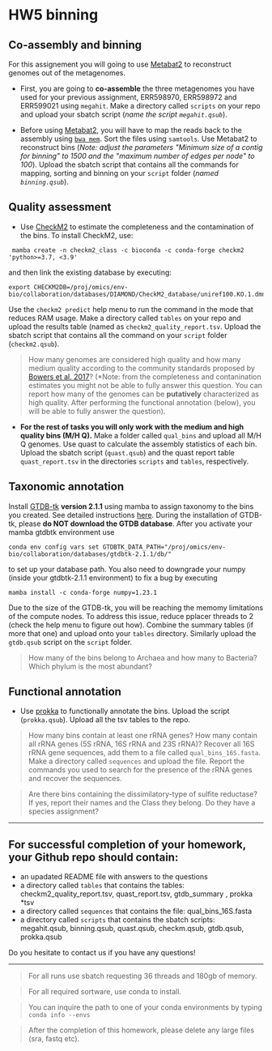 # HW5 binning

## Co-assembly and binning
For this assignement you will going to use [Metabat2](https://peerj.com/articles/7359/) to reconstruct genomes out of the metagenomes. 
- First, you are going to **co-assemble** the three metagenomes you have used for your previous assignment, ERR598970, ERR598972 and ERR599021 using `megahit`. Make a directory called `scripts` on your repo and upload your sbatch script (*name the script `megahit.qsub`*).

- Before using [Metabat2](https://bitbucket.org/berkeleylab/metabat/src/master/), you will have to map the reads back to the assembly using [`bwa mem`](http://bio-bwa.sourceforge.net). Sort the files using `samtools`. Use Metabat2 to reconstruct bins (*Note: adjust the parameters "Minimum size of a contig for binning" to 1500 and the "maximum number of edges per node" to 100*). Upload the sbatch script that contains all the commands for mapping, sorting and binning on your `script` folder (*named `binning.qsub`*).

## Quality assessment
- Use [CheckM2](https://github.com/Ecogenomics/CheckM/wiki) to estimate the completeness and the contamination of the bins. To install CheckM2, use:
 ```
  mamba create -n checkm2_class -c bioconda -c conda-forge checkm2 'python>=3.7, <3.9'
  ```
and then link the existing database by executing:
```
export CHECKM2DB=/proj/omics/env-bio/collaboration/databases/DIAMOND/CheckM2_database/uniref100.KO.1.dmnd
```

Use the `checkm2 predict` help menu to run the command in the mode that reduces RAM usage. Make a directory called `tables` on your repo and upload the results table (named as `checkm2_quality_report.tsv`. Upload the sbatch script that contains all the command on your `script` folder (`checkm2.qsub`).
>How many genomes are considered high quality and how many medium quality according to the community standards proposed by [Bowers et al. 2017](https://www.nature.com/articles/nbt.3893)? (*Note: from the completeness and contanination estimates you might not be able to fully answer this question. You can report how many of the genomes can be **putatively** characterized as high quality. After performing the functional annotation (below), you will be able to fully answer the question).

- **For the rest of tasks you will only work with the medium and high quality bins (M/H Q).** Make a folder called `qual_bins` and upload all M/H Q genomes.
Use quast to calculate the assembly statistics of each bin. Upload the sbatch script (`quast.qsub`) and the quast report table `quast_report.tsv` in the directories `scripts` and `tables`, respectively.  

## Taxonomic annotation
Install [GTDB-tk](https://ecogenomics.github.io/GTDBTk/index.html) **version 2.1.1** using mamba to assign taxonomy to the bins you created. See detailed instructions [here](https://ecogenomics.github.io/GTDBTk/installing/bioconda.html). During the installation of GTDB-tk, please **do NOT download the GTDB database**. After you activate your mamba gtdbtk environment use 
```
conda env config vars set GTDBTK_DATA_PATH="/proj/omics/env-bio/collaboration/databases/gtdbtk-2.1.1/db/"
```
to set up your database path. 
You also need to downgrade your numpy (inside your gtdbtk-2.1.1 environment) to fix a bug by executing
```
mamba install -c conda-forge numpy=1.23.1
```

Due to the size of the GTDB-tk, you will be reaching the memomy limitations of the compute nodes. To address this issue, reduce pplacer threads to 2 (check the help menu to figure out how). Combine the summary tables (if more that one) and upload onto your `tables` directory. Similarly upload the `gtdb.qsub` script on the `script` folder.

> How many of the bins belong to Archaea and how many to Bacteria? Which phylum is the most abundant?

## Functional annotation
- Use [prokka](https://github.com/tseemann/prokka) to functionally annotate the bins. Upload the script (`prokka.qsub`). Upload all the tsv tables to the repo.
> How many bins contain at least one rRNA genes? How many contain all rRNA genes (5S rRNA, 16S rRNA and 23S rRNA)? Recover all 16S rRNA gene sequences, add them to a file called `qual_bins_16S.fasta`. Make a directory called `sequences` and upload the file. Report the commands you used to search for the presence of the rRNA genes and recover the sequences.

> Are there bins containing the dissimilatory-type of sulfite reductase? If yes, report their names and the Class they belong. Do they have a species assignment?




______________________________________________________________________________________________________________________________________________________________
## For successful completion of your homework, your Github repo should contain:
- an upadated README file with answers to the questions
- a directory called `tables` that contains the tables: checkm2_quality_report.tsv, quast_report.tsv, gtdb_summary ,  prokka *tsv 
- a directory called `sequences` that contains the file: qual_bins_16S.fasta
- a directory called `scripts` that contains the sbatch scripts: megahit.qsub, binning.qsub, quast.qsub, checkm.qsub, gtdb.qsub, prokka.qsub


Do you hesitate to contact us if you have any questions!

______________________________________________________________________________________________________________________________________________________________



> For all runs use sbatch requesting 36 threads and 180gb of memory.

> For all required sortware, use conda to install.

> You can inquire the path to one of your conda environments by typing `conda info --envs`

> After the completion of this homework, please delete any large files (sra, fastq etc).


